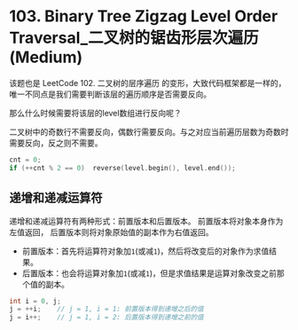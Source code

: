 # 103. Binary Tree Zigzag Level Order Traversal_二叉树的锯齿形层次遍历 (Medium)



该题也是 LeetCode 102. 二叉树的层序遍历 的变形，大致代码框架都是一样的，唯一不同点是我们需要判断该层的遍历顺序是否需要反向。

那么什么时候需要将该层的level数组进行反向呢？

二叉树中的奇数行不需要反向，偶数行需要反向。与之对应当前遍历层数为奇数时需要反向，反之则不需要。

```cpp
cnt = 0;            
if (++cnt % 2 == 0)  reverse(level.begin(), level.end());
```



## 递增和递减运算符

递增和递减运算符有两种形式：前置版本和后置版本。
前置版本将对象本身作为左值返回，
后置版本则将对象原始值的副本作为右值返回。

- 前置版本：首先将运算符对象加`1`(或减`1`)，然后将改变后的对象作为求值结果。
- 后置版本：也会将运算对象加`1`(或减`1`)，但是求值结果是运算对象改变之前那个值的副本。

```cpp
int i = 0, j;
j = ++i;    // j = 1, i = 1: 前置版本得到递增之后的值
j = i++;    // j = 1, i = 2: 后置版本得到递增之前的值
```

